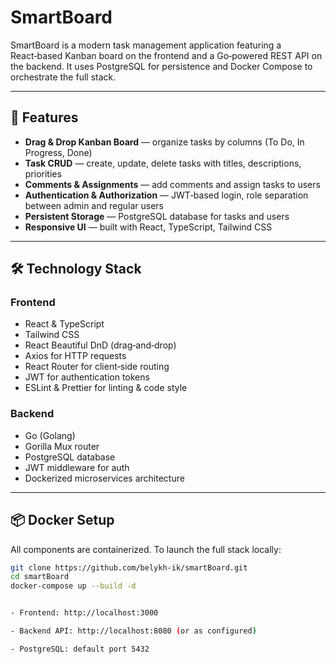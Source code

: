 # SmartBoard

SmartBoard is a modern task management application featuring a React‑based Kanban board on the frontend and a Go‑powered REST API on the backend. It uses PostgreSQL for persistence and Docker Compose to orchestrate the full stack.

---

## 🚀 Features

- **Drag & Drop Kanban Board** — organize tasks by columns (To Do, In Progress, Done)  
- **Task CRUD** — create, update, delete tasks with titles, descriptions, priorities  
- **Comments & Assignments** — add comments and assign tasks to users  
- **Authentication & Authorization** — JWT‑based login, role separation between admin and regular users  
- **Persistent Storage** — PostgreSQL database for tasks and users  
- **Responsive UI** — built with React, TypeScript, Tailwind CSS  

---

## 🛠 Technology Stack

### Frontend

- React & TypeScript  
- Tailwind CSS  
- React Beautiful DnD (drag‑and‑drop)  
- Axios for HTTP requests  
- React Router for client‑side routing  
- JWT for authentication tokens  
- ESLint & Prettier for linting & code style  

### Backend

- Go (Golang)  
- Gorilla Mux router  
- PostgreSQL database  
- JWT middleware for auth  
- Dockerized microservices architecture  

---

## 📦 Docker Setup

All components are containerized. To launch the full stack locally:

```bash
git clone https://github.com/belykh-ik/smartBoard.git
cd smartBoard
docker-compose up --build -d


- Frontend: http://localhost:3000

- Backend API: http://localhost:8080 (or as configured)

- PostgreSQL: default port 5432